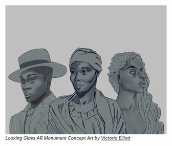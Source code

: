 <div class="home-content">
  <img class="home-image" src="./images/monument-concept.png" alt="Looking Glass monument concept art by Victoria Elliott" />
  <i class="home-image-title">Looking Glass AR Monument Concept Art by <a href="https://www.instagram.com/blackmagiqueart/" target="_blank">Victoria Elliott</a></i>
</div>
